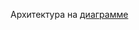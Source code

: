 Архитектура на [диаграмме](https://drive.google.com/file/d/1widiFHSuVWol_Q0mbLvhp3Kqp0RAzGEk/view?usp=sharing)